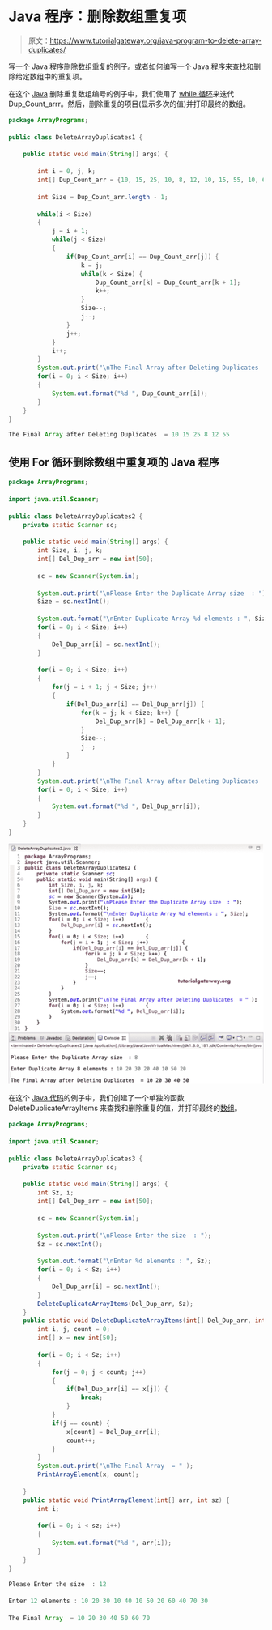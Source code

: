 # Java 程序：删除数组重复项

> 原文：<https://www.tutorialgateway.org/java-program-to-delete-array-duplicates/>

写一个 Java 程序删除数组重复的例子。或者如何编写一个 Java 程序来查找和删除给定数组中的重复项。

在这个 [Java](https://www.tutorialgateway.org/java-tutorial/) 删除重复数组编号的例子中，我们使用了 [while 循环](https://www.tutorialgateway.org/java-while-loop/)来迭代 Dup_Count_arrr。然后，删除重复的项目(显示多次的值)并打印最终的数组。

```java
package ArrayPrograms;

public class DeleteArrayDuplicates1 {

	public static void main(String[] args) {

		int i = 0, j, k;
		int[] Dup_Count_arr = {10, 15, 25, 10, 8, 12, 10, 15, 55, 10, 60};

		int Size = Dup_Count_arr.length - 1;

		while(i < Size) 
		{
			j = i + 1;
			while(j < Size)
			{		
				if(Dup_Count_arr[i] == Dup_Count_arr[j]) {
					k = j;
					while(k < Size) {
						Dup_Count_arr[k] = Dup_Count_arr[k + 1];
						k++;
					}
					Size--;
					j--;
				}
				j++;
			}
			i++;
		}
		System.out.print("\nThe Final Array after Deleting Duplicates  = " );
		for(i = 0; i < Size; i++) 
		{
			System.out.format("%d ", Dup_Count_arr[i]);
		}
	}
}
```

```java
The Final Array after Deleting Duplicates  = 10 15 25 8 12 55 
```

## 使用 For 循环删除数组中重复项的 Java 程序

```java
package ArrayPrograms;

import java.util.Scanner;

public class DeleteArrayDuplicates2 {
	private static Scanner sc;

	public static void main(String[] args) {
		int Size, i, j, k;
		int[] Del_Dup_arr = new int[50];

		sc = new Scanner(System.in);

		System.out.print("\nPlease Enter the Duplicate Array size  : ");
		Size = sc.nextInt();

		System.out.format("\nEnter Duplicate Array %d elements : ", Size);
		for(i = 0; i < Size; i++) 
		{
			Del_Dup_arr[i] = sc.nextInt();
		}

		for(i = 0; i < Size; i++) 
		{
			for(j = i + 1; j < Size; j++)
			{
				if(Del_Dup_arr[i] == Del_Dup_arr[j]) {
					for(k = j; k < Size; k++) {
						Del_Dup_arr[k] = Del_Dup_arr[k + 1];
					}
					Size--;
					j--;
				}
			}
		}
		System.out.print("\nThe Final Array after Deleting Duplicates  = " );
		for(i = 0; i < Size; i++) 
		{
			System.out.format("%d ", Del_Dup_arr[i]);
		}
	}
}
```

![Java Program to Delete Duplicate array items 1](img/16fe3ab7dade1ccfd1cbf213e279a63c.png)

在这个 [Java 代码](https://www.tutorialgateway.org/learn-java-programs/)的例子中，我们创建了一个单独的函数 DeleteDuplicateArrayItems 来查找和删除重复的值，并打印最终的[数组](https://www.tutorialgateway.org/java-array/)。

```java
package ArrayPrograms;

import java.util.Scanner;

public class DeleteArrayDuplicates3 {
	private static Scanner sc;

	public static void main(String[] args) {
		int Sz, i;
		int[] Del_Dup_arr = new int[50];

		sc = new Scanner(System.in);

		System.out.print("\nPlease Enter the size  : ");
		Sz = sc.nextInt();

		System.out.format("\nEnter %d elements : ", Sz);
		for(i = 0; i < Sz; i++) 
		{
			Del_Dup_arr[i] = sc.nextInt();
		}		
		DeleteDuplicateArrayItems(Del_Dup_arr, Sz);
	}
	public static void DeleteDuplicateArrayItems(int[] Del_Dup_arr, int Sz) {
		int i, j, count = 0;
		int[] x = new int[50];

		for(i = 0; i < Sz; i++) 
		{
			for(j = 0; j < count; j++)
			{
				if(Del_Dup_arr[i] == x[j]) {
					break;
				}
			}
			if(j == count) {
				x[count] = Del_Dup_arr[i];
				count++;
			}			
		}
		System.out.print("\nThe Final Array  = " );
		PrintArrayElement(x, count);

	}
	public static void PrintArrayElement(int[] arr, int sz) {
		int i;

		for(i = 0; i < sz; i++) 
		{
			System.out.format("%d ", arr[i]);
		}
	}
}
```

```java
Please Enter the size  : 12

Enter 12 elements : 10 20 30 10 40 10 50 20 60 40 70 30 

The Final Array  = 10 20 30 40 50 60 70 
```